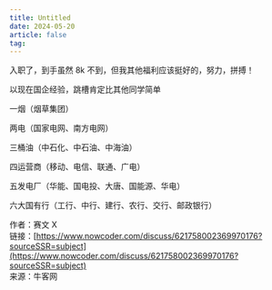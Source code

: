 ```yaml
---
title: Untitled
date: 2024-05-20
article: false
tag:
---
```


入职了，到手虽然 8k 不到，但我其他福利应该挺好的，努力，拼搏！

以现在国企经验，跳槽肯定比其他同学简单

一烟（烟草集团）

两电（国家电网、南方电网）

三桶油（中石化、中石油、中海油）

四运营商（移动、电信、联通、广电）

五发电厂（华能、国电投、大唐、国能源、华电）

六大国有行（工行、中行、建行、农行、交行、邮政银行）

作者：赛文 X  
链接：[https://www.nowcoder.com/discuss/621758002369970176?sourceSSR=subject](https://www.nowcoder.com/discuss/621758002369970176?sourceSSR=subject)  
来源：牛客网